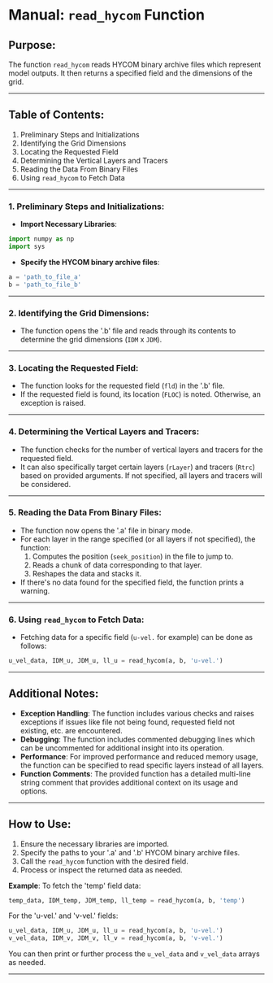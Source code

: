 # **Manual: `read_hycom` Function**

## **Purpose**:
The function `read_hycom` reads HYCOM binary archive files which represent model outputs. It then returns a specified field and the dimensions of the grid.

---

## **Table of Contents**:
1. Preliminary Steps and Initializations
2. Identifying the Grid Dimensions
3. Locating the Requested Field
4. Determining the Vertical Layers and Tracers
5. Reading the Data From Binary Files
6. Using `read_hycom` to Fetch Data

---

### **1. Preliminary Steps and Initializations**:
- **Import Necessary Libraries**: 
```python
import numpy as np
import sys
```

- **Specify the HYCOM binary archive files**: 
```python
a = 'path_to_file_a'
b = 'path_to_file_b'
```

---

### **2. Identifying the Grid Dimensions**:
- The function opens the '.b' file and reads through its contents to determine the grid dimensions (`IDM` x `JDM`). 

---

### **3. Locating the Requested Field**:
- The function looks for the requested field (`fld`) in the '.b' file.
- If the requested field is found, its location (`FLOC`) is noted. Otherwise, an exception is raised.

---

### **4. Determining the Vertical Layers and Tracers**:
- The function checks for the number of vertical layers and tracers for the requested field.
- It can also specifically target certain layers (`rLayer`) and tracers (`Rtrc`) based on provided arguments. If not specified, all layers and tracers will be considered.

---

### **5. Reading the Data From Binary Files**:
- The function now opens the '.a' file in binary mode.
- For each layer in the range specified (or all layers if not specified), the function:
  1. Computes the position (`seek_position`) in the file to jump to.
  2. Reads a chunk of data corresponding to that layer.
  3. Reshapes the data and stacks it.
- If there's no data found for the specified field, the function prints a warning.

---

### **6. Using `read_hycom` to Fetch Data**:
- Fetching data for a specific field (`u-vel.` for example) can be done as follows:
```python
u_vel_data, IDM_u, JDM_u, ll_u = read_hycom(a, b, 'u-vel.')
```

---

## **Additional Notes**:
- **Exception Handling**: The function includes various checks and raises exceptions if issues like file not being found, requested field not existing, etc. are encountered.
- **Debugging**: The function includes commented debugging lines which can be uncommented for additional insight into its operation.
- **Performance**: For improved performance and reduced memory usage, the function can be specified to read specific layers instead of all layers.
- **Function Comments**: The provided function has a detailed multi-line string comment that provides additional context on its usage and options.

---

## **How to Use**:
1. Ensure the necessary libraries are imported.
2. Specify the paths to your '.a' and '.b' HYCOM binary archive files.
3. Call the `read_hycom` function with the desired field.
4. Process or inspect the returned data as needed.

**Example**:
To fetch the 'temp' field data:
```python
temp_data, IDM_temp, JDM_temp, ll_temp = read_hycom(a, b, 'temp')
```

For the 'u-vel.' and 'v-vel.' fields:
```python
u_vel_data, IDM_u, JDM_u, ll_u = read_hycom(a, b, 'u-vel.')
v_vel_data, IDM_v, JDM_v, ll_v = read_hycom(a, b, 'v-vel.')
```

You can then print or further process the `u_vel_data` and `v_vel_data` arrays as needed.

---